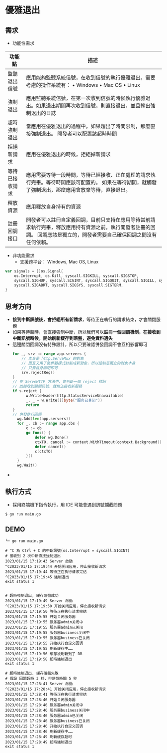 # 優雅退出

## 需求

- 功能性需求

| **功能點**     | **描述**                                                     |
| -------------- | ------------------------------------------------------------ |
| 監聽退出信號   | 應用能夠監聽系統信號，在收到信號的執行優雅退出。需要考慮的操作系統有： •	Windows •	Mac OS •	Linux |
| 強制退出       | 應用監聽系統信號，在第一次收到信號的時候執行優雅退出。如果退出期間再次收到信號，則直接退出，並且輸出強制退出的日誌 |
| 超時強制退出   | 當應用在優雅退出的過程中，如果超出了時間限制，那麼直接強制退出。 開發者可以配置該超時時間 |
| 拒絕新請求     | 應用在優雅退出的時候，拒絕掉新請求                           |
| 等待已接收請求 | 應用需要等待一段時間，等待已經接收、正在處理的請求執行完畢。等待時間應該可配置的。 如果在等待期間，就觸發了強制退出，那麼應用會放棄等待，直接退出。 |
| 釋放資源       | 應用釋放自身持有的資源                                       |
| 註冊回調接口   | 開發者可以註冊自定義回調，目前只支持在應用等待當前請求執行完畢，釋放應用持有資源之前，執行開發者註冊的回調。 回調應該是獨立的，開發者需要自己確保回調之間沒有任何依賴。 |

- 非功能需求
  - 支援跨平台： Windows, Mac OS, Linux
```go
var signals = []os.Signal{
	os.Interrupt, os.Kill, syscall.SIGKILL, syscall.SIGSTOP,
	syscall.SIGHUP, syscall.SIGINT, syscall.SIGQUIT, syscall.SIGILL, syscall.SIGTRAP,
	syscall.SIGABRT, syscall.SIGSYS, syscall.SIGTERM,
}
```

## 思考方向

- **接到中斷訊號後，會拒絕所有新請求**，等待正在執行的請求結束，才會關閉服務
- 如果等待超時，會直接強制中斷，所以我們可以**註冊一個回調機制，在接收到中斷訊號時候，開始刷新緩存到落盤，避免資料遺失**
- 這邊關閉回調沒有特殊設計，所以只要確認併發回調不會互相影響即可
  ```go
  for _, srv := range app.servers {
      // 本身是 http.ServeMux 的對象
      // 而且又用了裝飾器模式封裝成新對象，所以控制是獨立的對象本身
      // 只要自身關閉即可
      srv.rejectReq()
  }
  // 在 ServeHTTP 方法中，會判斷一個 reject 標記
  // 故接收到關閉訊號，就無法接收新服務
  if s.reject {
		w.WriteHeader(http.StatusServiceUnavailable)
		_, _ = w.Write([]byte("服务已关闭"))
		return
  }
  // 併發執行回調
  	wg.Add(len(app.servers))
	for _, cb := range app.cbs {
		c := cb
		go func() {
			defer wg.Done()
			ctxTO, cancel := context.WithTimeout(context.Background(), app.cbTimeout)
			defer cancel()
			c(ctxTO)
		}()
	}
	wg.Wait()
  ```
- 

## 執行方式

- 採用終端機下指令執行，用 IDE 可能會遇到訊號攔截問題
```shell
$ go run main.go
```
## DEMO
```shell
╰─ go run main.go       

# ^C 為 Ctrl + C 的中斷訊號(os.Interrupt = syscall.SIGINT)
# 接收到 2 次中斷直接強制退出
2023/01/15 17:19:43 Server 啟動
^C2023/01/15 17:19:44 开始关闭应用，停止接收新请求
2023/01/15 17:19:44 等待正在执行请求完结
^C2023/01/15 17:19:45 強制退出
exit status 1


# 超時強制退出, 緩存落盤成功
2023/01/15 17:19:49 Server 啟動
^C2023/01/15 17:19:50 开始关闭应用，停止接收新请求
2023/01/15 17:19:50 等待正在执行请求完结
2023/01/15 17:19:55 开始关闭服务器
2023/01/15 17:19:55 服务器admin关闭中
2023/01/15 17:19:55 服务器admin已关闭
2023/01/15 17:19:55 服务器business关闭中
2023/01/15 17:19:55 服务器business已关闭
2023/01/15 17:19:55 开始执行自定义回调
2023/01/15 17:19:55 刷新缓存中……
2023/01/15 17:19:56 缓存被刷新到了 DB
2023/01/15 17:19:58 超時強制退出
exit status 1

# 超時強制退出, 緩存落盤失敗
# 假設 回調超時 3 秒，但落盤時間 5 秒
2023/01/15 17:28:41 Server 啟動
^C2023/01/15 17:28:41 开始关闭应用，停止接收新请求
2023/01/15 17:28:41 等待正在执行请求完结
2023/01/15 17:28:46 开始关闭服务器
2023/01/15 17:28:46 服务器admin关闭中
2023/01/15 17:28:46 服务器business关闭中
2023/01/15 17:28:46 服务器admin已关闭
2023/01/15 17:28:46 服务器business已关闭
2023/01/15 17:28:46 开始执行自定义回调
2023/01/15 17:28:46 刷新缓存中……
2023/01/15 17:28:49 刷新缓存超时
2023/01/15 17:28:49 超時強制退出
exit status 1

```